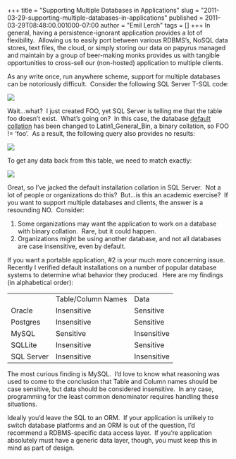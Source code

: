 +++
title = "Supporting Multiple Databases in Applications"
slug = "2011-03-29-supporting-multiple-databases-in-applications"
published = 2011-03-29T08:48:00.001000-07:00
author = "Emil Lerch"
tags = []
+++
In general, having a persistence-ignorant application provides a lot of
flexibility.  Allowing us to easily port between various RDBMS’s, NoSQL
data stores, text files, the cloud, or simply storing our data on
papyrus managed and maintain by a group of beer-making monks provides us
with tangible opportunities to cross-sell our (non-hosted) application
to multiple clients.

As any write once, run anywhere scheme, support for multiple databases
can be notoriously difficult.  Consider the following SQL Server T-SQL
code:

![](../images/2011-03-29-supporting-multiple-databases-in-applications-Table%20name%20sensitivity.png)

Wait…what?  I just created FOO, yet SQL Server is telling me that the
table foo doesn’t exist.  What’s going on?  In this case, the database
[default
collation](http://msdn.microsoft.com/en-us/library/ms175835.aspx) has
been changed to Latin1\_General\_Bin, a binary collation, so FOO !=
‘foo’.  As a result, the following query also provides no results:

![](../images/2011-03-29-supporting-multiple-databases-in-applications-Case%20sensitivity%20at%20data%20level.png)

To get any data back from this table, we need to match exactly:

![](../images/2011-03-29-supporting-multiple-databases-in-applications-Sucess.png)

Great, so I’ve jacked the default installation collation in SQL Server. 
Not a lot of people or organizations do this?  But…is this an academic
exercise?  If you want to support multiple databases and clients, the
answer is a resounding NO.  Consider:

1.  Some organizations may want the application to work on a database
    with binary collation.  Rare, but it could happen.
2.  Organizations might be using another database, and not all databases
    are case insensitive, even by default.

If you want a portable application, \#2 is your much more concerning
issue.  Recently I verified default installations on a number of popular
database systems to determine what behavior they produced.  Here are my
findings (in alphabetical order):

<table>
<tbody>
<tr class="odd">
<td></td>
<td>Table/Column Names</td>
<td>Data</td>
</tr>
<tr class="even">
<td>Oracle</td>
<td>Insensitive</td>
<td>Sensitive</td>
</tr>
<tr class="odd">
<td>Postgres</td>
<td>Insensitive</td>
<td>Sensitive</td>
</tr>
<tr class="even">
<td>MySQL</td>
<td>Sensitive</td>
<td>Insensitive</td>
</tr>
<tr class="odd">
<td>SQLLite</td>
<td>Insensitive</td>
<td>Sensitive</td>
</tr>
<tr class="even">
<td>SQL Server</td>
<td>Insensitive</td>
<td>Insensitive</td>
</tr>
</tbody>
</table>

The most curious finding is MySQL.  I’d love to know what reasoning was
used to come to the conclusion that Table and Column names should be
case sensitive, but data should be considered insensitive.  In any case,
programming for the least common denominator requires handling these
situations. 

Ideally you’d leave the SQL to an ORM.  If your application is unlikely
to switch database platforms and an ORM is out of the question, I’d
recommend a RDBMS-specific data access layer.  If you’re application
absolutely must have a generic data layer, though, you must keep this in
mind as part of design.
